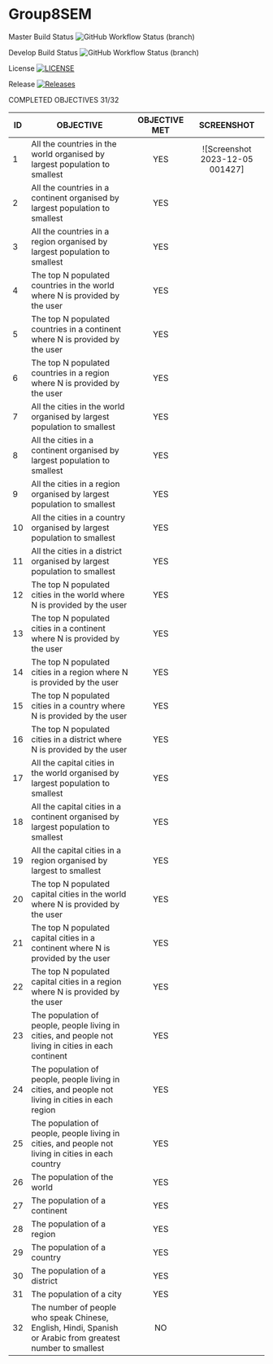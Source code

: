 # Group8SEM

Master Build Status ![GitHub Workflow Status (branch)](https://img.shields.io/github/actions/workflow/status/calipobox1209/Group9SEM/main.yml?branch=main)

Develop Build Status ![GitHub Workflow Status (branch)](https://img.shields.io/github/actions/workflow/status/calipobox1209/group8sem/main.yml?branch=develop)

License [![LICENSE](https://img.shields.io/github/license/calipobox1209/group9sem.svg?style=flat-square)](https://github.com/calipobox1209/group8sem/blob/main/LICENSE)

Release [![Releases](https://img.shields.io/github/release/calipobox1209/group9sem/all.svg?style=flat-square)](https://github.com/calipobox1209/group8sem/releases)

COMPLETED OBJECTIVES 31/32

| ID | OBJECTIVE                                                               | OBJECTIVE MET | SCREENSHOT |
|----|-------------------------------------------------------------------------|:-------------:|:----------:|
| 1  | All the countries in the world organised by largest population to smallest | YES         |   ![Screenshot 2023-12-05 001427]
| 2  | All the countries in a continent organised by largest population to smallest | YES         |            |
| 3  | All the countries in a region organised by largest population to smallest | YES           |            |
| 4  | The top N populated countries in the world where N is provided by the user | YES           |            |
| 5  | The top N populated countries in a continent where N is provided by the user | YES           |            |
| 6  | The top N populated countries in a region where N is provided by the user | YES           |            |
| 7  | All the cities in the world organised by largest population to smallest | YES           |            |
| 8  | All the cities in a continent organised by largest population to smallest | YES           |            |
| 9  | All the cities in a region organised by largest population to smallest | YES           |            |
| 10 | All the cities in a country organised by largest population to smallest | YES           |            |
| 11 | All the cities in a district organised by largest population to smallest | YES           |            |
| 12 | The top N populated cities in the world where N is provided by the user | YES           |            |
| 13 | The top N populated cities in a continent where N is provided by the user | YES           |            |
| 14 | The top N populated cities in a region where N is provided by the user | YES           |            |
| 15 | The top N populated cities in a country where N is provided by the user | YES           |            |
| 16 | The top N populated cities in a district where N is provided by the user | YES           |            |
| 17 | All the capital cities in the world organised by largest population to smallest | YES           |            |
| 18 | All the capital cities in a continent organised by largest population to smallest | YES           |            |
| 19 | All the capital cities in a region organised by largest to smallest | YES           |            |
| 20 | The top N populated capital cities in the world where N is provided by the user | YES           |            |
| 21 | The top N populated capital cities in a continent where N is provided by the user | YES           |            |
| 22 | The top N populated capital cities in a region where N is provided by the user | YES           |            |
| 23 | The population of people, people living in cities, and people not living in cities in each continent | YES |  |
| 24 | The population of people, people living in cities, and people not living in cities in each region | YES |  |
| 25 | The population of people, people living in cities, and people not living in cities in each country | YES |  |
| 26 | The population of the world | YES           |            |
| 27 | The population of a continent | YES           |            |
| 28 | The population of a region | YES           |            |
| 29 | The population of a country | YES           |            |
| 30 | The population of a district | YES           |            |
| 31 | The population of a city | YES           |            |
| 32 | The number of people who speak Chinese, English, Hindi, Spanish or Arabic from greatest number to smallest | NO |  |

